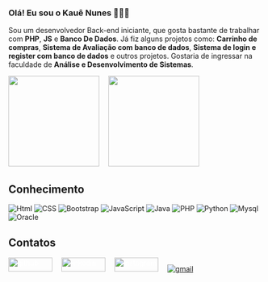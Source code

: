 ### Olá! Eu sou o Kauê Nunes 🧑🏻‍💻

Sou um desenvolvedor Back-end iniciante, que gosta bastante de trabalhar com <strong>PHP</strong>, <strong>JS</strong> e <strong>Banco De Dados</strong>. Já fiz alguns projetos como: <strong>Carrinho de compras</strong>, <strong>Sistema de Avaliação com banco de dados</strong>, <strong>Sistema de login e register com banco de dados</strong> e outros projetos. Gostaria de ingressar na faculdade de <strong>Análise e Desenvolvimento de Sistemas</strong>.

<div>
<img height="180em" src="https://github-readme-stats.vercel.app/api?username=KaueNunez&show_icons=true&theme=dracula">&emsp;
<img height="180em" src="https://github-readme-stats.vercel.app/api/top-langs/?username=KaueNunez&layout=donut&show_icons=true&theme=dracula">
</div>

## Conhecimento

<div style="display: inline_block">
<img aling="center" alt="Html" src="https://img.shields.io/badge/HTML5-E34F26?style=for-the-badge&logo=html5&logoColor=white">
<img aling="center" alt="CSS" src="https://img.shields.io/badge/CSS3-1572B6?style=for-the-badge&logo=css3&logoColor=white">
<img aling="center" alt="Bootstrap" src="https://img.shields.io/badge/Bootstrap-563D7C?style=for-the-badge&logo=bootstrap&logoColor=white">
<img aling="center" alt="JavaScript" src="https://img.shields.io/badge/JavaScript-323330?style=for-the-badge&logo=javascript&logoColor=F7DF1E">
<img aling="center" alt="Java" src="https://img.shields.io/badge/Java-ED8B00?style=for-the-badge&logo=openjdk&logoColor=white">
<img aling="center" alt="PHP" src="https://img.shields.io/badge/PHP-777BB4?style=for-the-badge&logo=php&logoColor=white">
<img aling="center" alt="Python" src="https://img.shields.io/badge/Python-14354C?style=for-the-badge&logo=python&logoColor=white">
<img aling="center" alt="Mysql" src="https://img.shields.io/badge/MySQL-00000F?style=for-the-badge&logo=mysql&logoColor=white">
<img aling="center" alt="Oracle" src="https://img.shields.io/badge/Oracle-F80000?style=for-the-badge&logo=oracle&logoColor=black">

</div>

## Contatos

<div style="display: inline_block">

<a href="https://github.com/KaueNunez" style="color:white;"><img aling="center" alt="github" src="https://img.shields.io/badge/GitHub-100000?style=for-the-badge&logo=github&logoColor=white)](https://github.com/KaueNunez" width="87px" height="28px"></a> 
&emsp;<a href="https://www.linkedin.com/in/kau%C3%AA-nunes-960b2b268/" style="color:white;"><img aling="center" alt="linkedin" src="https://img.shields.io/badge/LinkedIn-0077B5?style=for-the-badge&logo=linkedin&logoColor=white" width="87px" height="28px"> </a>
&emsp;<a href="https://www.instagram.com/eukauenz/" style="color:white;"><img aling="center" alt="instagram" src="https://img.shields.io/badge/Instagram-E4405F?style=for-the-badge&logo=instagram&logoColor=white" width="87px" height="28px"> </a>
&emsp;<a href="kauenunes1307@gmail.com"><img aling="center" alt="gmail" src="https://img.shields.io/badge/Gmail-D14836?style=for-the-badge&logo=gmail&logoColor=white"> <span style="position: absolute;margin-top: 3px;"></a>
